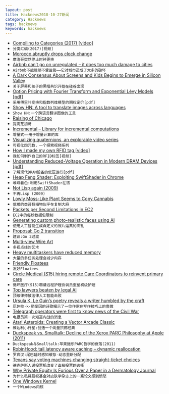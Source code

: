 ```yaml
---
layout: post
title: Hacknews2018-10-27新闻
category: Hacknews
tags: hacknews
keywords: hacknews
---
```




- [Compiling to Categories (2017) [video]](https://www.youtube.com/watch?v=SVRYcrhRCes)
- `分类汇编(2017)[视频]`
- [Morocco abruptly drops clock change](https://www.bbc.com/news/world-africa-45995634)
- `摩洛哥突然停止时钟更换`
- [Airbnb can’t go on unregulated – it does too much damage to cities](https://www.theguardian.com/commentisfree/2018/oct/24/airbnb-unregulated-damage-cities-barcelona-law-locals)
- `Airbnb不能继续不受监管——它对城市造成了太多的破坏`
- [A Dark Consensus About Screens and Kids Begins to Emerge in Silicon Valley](https://www.nytimes.com/2018/10/26/style/phones-children-silicon-valley.html)
- `关于屏幕和孩子的黑暗共识开始在硅谷出现`
- [Option Pricing with Fourier Transform and Exponential Lévy Models [pdf]](http://maxmatsuda.com/Papers/2004/Matsuda%20Intro%20FT%20Pricing.pdf)
- `采用傅里叶变换和指数列维模型的期权定价[pdf]`
- [Show HN: A tool to translate images across languages](https://blog.imgtranslate.com/what/)
- `Show HN:一个跨语言翻译图像的工具`
- [Raising of Chicago](https://en.wikipedia.org/wiki/Raising_of_Chicago)
- `提高芝加哥`
- [Incremental – Library for incremental computations](https://opensource.janestreet.com/incremental/)
- `增量式——用于增量计算的库`
- [Visualizing quaternions, an explorable video series](https://eater.net/quaternions)
- `可视化四元数，一个探索视频系列`
- [How I made my own RFID tag [video]](https://www.youtube.com/watch?v=PWzyPZAPbt0)
- `我如何制作自己的RFID标签[视频]`
- [Understanding Reduced-Voltage Operation in Modern DRAM Devices [pdf]](http://www.pdl.cmu.edu/PDL-FTP/NVM/17sigmetrics_voltron.pdf)
- `了解现代DRAM设备的低压运行[pdf]`
- [Heap Feng Shader: Exploiting SwiftShader in Chrome](https://googleprojectzero.blogspot.com/2018/10/heap-feng-shader-exploiting-swiftshader.html)
- `堆峰着色:利用SwiftShader在铬`
- [Not Lisp again (2009)](https://funcall.blogspot.com/2009/03/not-lisp-again.html)
- `不再Lisp (2009)`
- [Lowly Moss-Like Plant Seems to Copy Cannabis](https://www.scientificamerican.com/article/lowly-moss-like-plant-seems-to-copy-cannabis/)
- `低矮的类苔藓植物似乎在复制大麻`
- [Packets per Second Limitations in EC2](https://www.bluematador.com/blog/ec2-packets-per-second-guaranteed-throughput-vs-best-effort)
- `EC2中的每秒数据包限制`
- [Generating custom photo-realistic faces using AI](https://blog.insightdatascience.com/generating-custom-photo-realistic-faces-using-ai-d170b1b59255)
- `使用人工智能生成自定义的照片逼真的面孔`
- [Proposal: Go 2 transition](https://github.com/golang/proposal/blob/master/design/28221-go2-transitions.md)
- `建议:Go 2过渡`
- [Multi-view Wire Art](https://cgv.cs.nthu.edu.tw/projects/recreational_graphics/MVWA)
- `多视点线的艺术`
- [Heavy multitaskers have reduced memory](https://news.stanford.edu/2018/10/25/decade-data-reveals-heavy-multitaskers-reduced-memory-psychologist-says/)
- `大量的多任务处理会减少内存`
- [Friendly Floatees](https://en.wikipedia.org/wiki/Friendly_Floatees)
- `友好Floatees`
- [Circle Medical (S15) hiring remote Care Coordinators to reinvent primary care](https://jobs.lever.co/circlemedical/63b62b12-1904-4043-8b2a-81109d3551d5?lever-origin=applied&amp;lever-source%5B%5D=HACKERNEWS)
- `循环医疗(S15)聘请远程护理协调员重塑初级护理`
- [Top lawyers beaten by legal AI](https://hackernoon.com/20-top-lawyers-were-beaten-by-legal-ai-here-are-their-surprising-responses-5dafdf25554d)
- `顶级律师被法律人工智能击败`
- [Ursula K. Le Guin’s poetry reveals a writer humbled by the craft](https://www.poetryfoundation.org/articles/148040/always-beginning)
- `厄休拉·k·勒奎因的诗歌揭示了一位作家在写作技巧上的卑微`
- [Telegraph operators were first to know news of the Civil War](https://www.laphamsquarterly.org/roundtable/prophets-war)
- `电报员第一次知道内战的消息`
- [Atari Asteroids: Creating a Vector Arcade Classic](https://arcadeblogger.com/2018/10/24/atari-asteroids-creating-a-vector-arcade-classic/)
- `雅达利小行星:创造一个向量拱廊经典`
- [Duckspeak vs. Smalltalk: Decline of the Xerox PARC Philosophy at Apple (2011)](http://dorophone.blogspot.com/2011/07/duckspeak-vs-smalltalk.html?view=classic)
- `Duckspeak与Smalltalk:苹果施乐PARC哲学的衰落(2011)`
- [RobinHood: tail latency aware caching – dynamic reallocation](https://blog.acolyer.org/2018/10/26/robinhood-tail-latency-aware-caching-dynamic-reallocation-from-cache-rich-to-cache-poor/)
- `罗宾汉:尾巴延时感知缓存-动态重新分配`
- [Texans say voting machines changing straight-ticket choices](https://apnews.com/a8825810d10441f2ad828e95d6851d55)
- `德克萨斯人说投票机改变了直接投票的选择`
- [Why Private Equity Is Furious Over a Paper in a Dermatology Journal](https://www.nytimes.com/2018/10/26/health/private-equity-dermatology.html)
- `为什么私募股权基金对皮肤学杂志上的一篇论文感到愤怒`
- [One Windows Kernel](https://techcommunity.microsoft.com/t5/Windows-Kernel-Internals/One-Windows-Kernel/ba-p/267142)
- `一个Windows内核`


